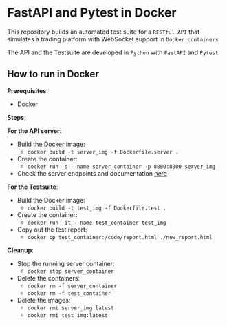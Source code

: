 # FastAPI and Pytest in Docker

This repository builds an automated test suite for a `RESTful API` that simulates a trading platform with WebSocket support in `Docker containers`.

The API and the Testsuite are developed in `Python` with `FastAPI` and `Pytest`

## How to run in Docker

**Prerequisites**:

- Docker

**Steps**:

**For the API server**:

- Build the Docker image:
    - `docker build -t server_img -f Dockerfile.server .`
- Create the container:
    - `docker run -d --name server_container -p 8000:8000 server_img`
- Check the server endpoints and documentation [here](http://localhost:8000/docs)

**For the Testsuite**:

- Build the Docker image:
    - `docker build -t test_img -f Dockerfile.test .`
- Create the container:
    - `docker run -it --name test_container test_img`
- Copy out the test report:
    - `docker cp test_container:/code/report.html ./new_report.html`

**Cleanup**:
- Stop the running server container:
    - `docker stop server_container`
- Delete the containers:
    - `docker rm -f server_container`
    - `docker rm -f test_container`
- Delete the images:
    - `docker rmi server_img:latest`
    - `docker rmi test_img:latest`
